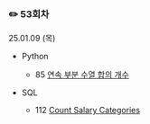 ### ✏️ 53회차

25.01.09 (목)

- Python

  - 85 [연속 부분 수열 합의 개수](https://school.programmers.co.kr/learn/courses/30/lessons/131701)
 
- SQL

  - 112 [Count Salary Categories](https://leetcode.com/problems/count-salary-categories/description/)
